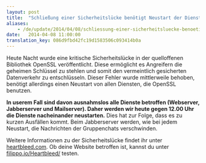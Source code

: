 ```yaml
---
layout: post
title:  "Schließung einer Sicherheitslücke benötigt Neustart der Dienste"
aliases:
    - /de/update/2014/04/08/schliessung-einer-sicherheitsluecke-benoetigt-neustart-der-dienste.html
date:   2014-04-08 11:00:00
translation_key: 086d9fbd42fc19d1583506c093414b0a
---
```

Heute Nacht wurde eine kritische Sicherheitslücke in der quelloffenen Bibliothek OpenSSL veröffentlicht. Diese ermöglicht es Angreifern die geheimen Schlüssel zu stehlen und somit den vermeintlich gesicherten Datenverkehr zu entschlüsseln. Dieser Fehler wurde mittlerweile behoben, benötigt allerdings einen Neustart von allen Diensten, die OpenSSL benutzen.

**In userem Fall sind davon ausnahmslos alle Dienste betroffen (Webserver, Jabberserver und Mailserver). Daher werden wir heute gegen 12.00 Uhr die Dienste nacheinander neustarten.** Dies hat zur Folge, dass es zu kurzen Ausfällen kommt. Beim Jabberserver werden, wie bei jedem Neustart, die Nachrichten der Gruppenchats verschwinden.

Weitere Informationen zu der Sicherheitslücke findet ihr unter [heartbleed.com](http://heartbleed.com). Ob deine Website betroffen ist, kannst du unter [filippo.io/Heartbleed/](http://filippo.io/Heartbleed/) testen.
